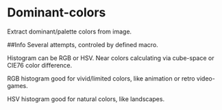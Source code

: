 # Dominant-colors
Extract dominant/palette colors from image.

##Info
Several attempts, controled by defined macro.

Histogram can be RGB or HSV. Near colors calculating via cube-space or CIE76 color difference.

RGB histogram good for vivid/limited colors, like animation or retro video-games.

HSV histogram good for natural colors, like landscapes.